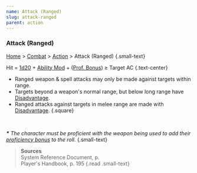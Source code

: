 ```yaml
---
name: Attack (Ranged)
slug: attack-ranged
parent: action
---
```

### Attack (Ranged)
[Home](dm-operations-center) > [Combat](combat) > [Action](action) > Attack (Ranged) {.small-text}

Hit = [1d20](/roll/1d20)  + [Ability Mod](ability-modifiers) + ([Prof. Bonus](proficiency-bonus)) ≥ Target AC {.text-center}

- Ranged weapon & spell attacks may only be made against targets within range.
- Targets beyond a weapon's normal range, but below long range have [Disadvantage](advantage-and-disadvantage).
- Ranged attacks against targets in melee range are made with [Disadvantage](advantage-and-disadvantage).
{.square}

<br/>

***\*** The character must be proficient with the weapon being used to add their [proficiency bonus](proficiency-bonus) to the roll.* {.small-text}

> **Sources** <br/>
> System Reference Document, p. <br/>
> Player's Handbook, p. 195
{.read .small-text}